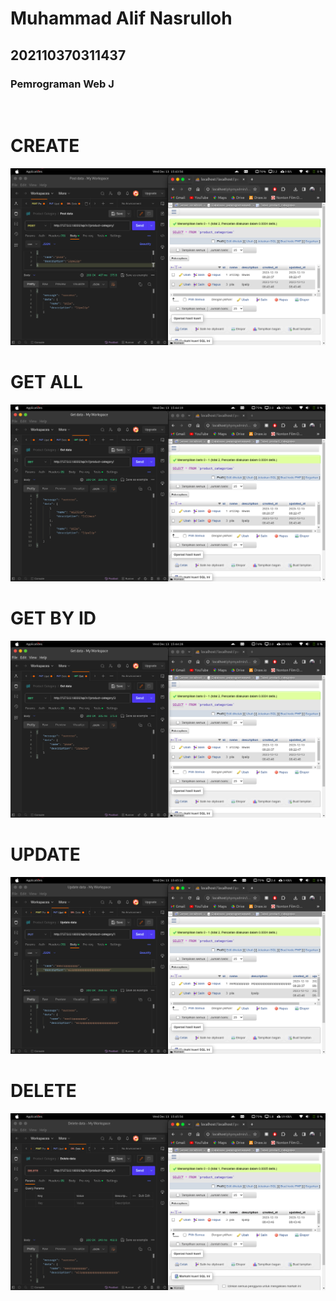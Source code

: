 <h1>Muhammad Alif Nasrulloh</h1>
<h2>202110370311437</h2>
<h3>Pemrograman Web J</h3>
<br>
<h1>CREATE</h1>
<img src='./img/create.png'>
<h1>GET ALL</h1>
<img src='./img/getAll.png'>
<h1>GET BY ID</h1>
<img src='./img/getbyID.png'>
<h1>UPDATE</h1>
<img src='./img/update.png'>
<h1>DELETE</h1>
<img src='./img/delete.png'>